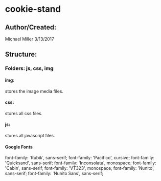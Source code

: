 # cookie-stand

## Author/Created:

Michael Miller 3/13/2017

## Structure:

### **Folders:** js, css, img

#### **img:**
stores the image media files.

#### **css:**
stores all css files.

#### **js:**
stores all javascript files.

#### **Google Fonts**
font-family: 'Rubik', sans-serif;
font-family: 'Pacifico', cursive;
font-family: 'Quicksand', sans-serif;
font-family: 'Inconsolata', monospace;
font-family: 'Cabin', sans-serif;
font-family: 'VT323', monospace;
font-family: 'Nunito', sans-serif;
font-family: 'Nunito Sans', sans-serif;
